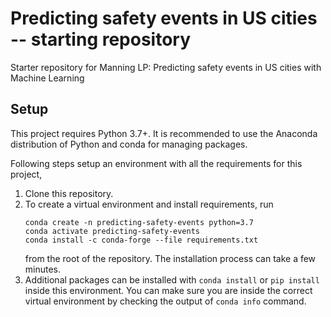 # Predicting safety events in US cities -- starting repository

Starter repository for Manning LP: Predicting safety events in US cities with Machine Learning

## Setup

This project requires Python 3.7+. It is recommended to use the Anaconda
distribution of Python and conda for managing packages.

Following steps setup an environment with all the requirements for this
project,
 1. Clone this repository.
 2. To create a virtual environment and install requirements, run
    ```
    conda create -n predicting-safety-events python=3.7
    conda activate predicting-safety-events
    conda install -c conda-forge --file requirements.txt
    ```
    from the root of the repository. The installation process can take a few minutes.
 3. Additional packages can be installed with `conda install` or `pip install`
    inside this environment. You can make sure you are inside the correct
    virtual environment by checking the output of `conda info` command.
